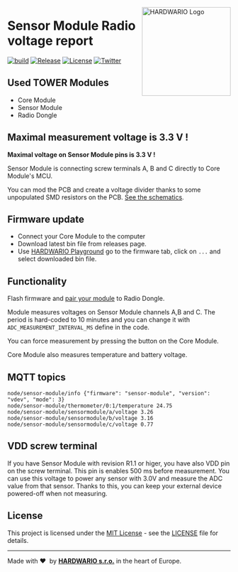 <a href="https://www.hardwario.com/"><img src="https://www.hardwario.com/ci/assets/hw-logo.svg" width="200" alt="HARDWARIO Logo" align="right"></a>

# Sensor Module Radio voltage report

[![build](https://github.com/hardwario/twr-radio-sensor-module-analog-inputs/actions/workflows/main.yml/badge.svg)](https://github.com/hardwario/twr-radio-sensor-module-analog-inputs/actions/workflows/main.yml)
[![Release](https://img.shields.io/github/release/hardwario/twr-radio-sensor-module-analog-inputs.svg)](https://github.com/hardwario/twr-radio-sensor-module-analog-inputs/releases)
[![License](https://img.shields.io/github/license/hardwario/twr-radio-sensor-module-analog-inputs.svg)](https://github.com/hardwario/twr-radio-sensor-module-analog-inputs/blob/master/LICENSE)
[![Twitter](https://img.shields.io/twitter/follow/hardwario_en.svg?style=social&label=Follow)](https://twitter.com/hardwario_en)

## Used TOWER Modules

- Core Module
- Sensor Module
- Radio Dongle

## Maximal measurement voltage is 3.3 V !

**Maximal voltage on Sensor Module pins is 3.3 V !**

Sensor Module is connecting screw terminals A, B and C directly to Core Module's MCU.

You can mod the PCB and create a voltage divider thanks to some unpopulated SMD resistors on the PCB. [See the schematics](https://github.com/hardwario/bc-hardware/tree/master/out/bc-module-sensor).

## Firmware update

- Connect your Core Module to the computer
- Download latest bin file from releases page.
- Use [HARDWARIO Playground](https://www.hardwario.com/download/) go to the firmware tab, click on `...` and select downloaded bin file.

## Functionality

Flash firmware and [pair your module](https://tower.hardwario.com/en/latest/basics/playground-tabs/devices/#pairing-new-devices) to Radio Dongle.

Module measures voltages on Sensor Module channels A,B and C. The period is hard-coded to 10 minutes and you can change it with `ADC_MEASUREMENT_INTERVAL_MS` define in the code.

You can force measurement by pressing the button on the Core Module.

Core Module also measures temperature and battery voltage.

## MQTT topics

```
node/sensor-module/info {"firmware": "sensor-module", "version": "vdev", "mode": 3}
node/sensor-module/thermometer/0:1/temperature 24.75
node/sensor-module/sensormodule/a/voltage 3.26
node/sensor-module/sensormodule/b/voltage 3.16
node/sensor-module/sensormodule/c/voltage 0.77
```

## VDD screw terminal

If you have Sensor Module with revision R1.1 or higer, you have also VDD pin on the screw terminal. This pin is enables 500 ms before measurement. You can use this voltage to power any sensor with 3.0V and measure the ADC value from that sensor.
Thanks to this, you can keep your external device powered-off when not measuring.

## License

This project is licensed under the [MIT License](https://opensource.org/licenses/MIT/) - see the [LICENSE](LICENSE) file for details.

---

Made with &#x2764;&nbsp; by [**HARDWARIO s.r.o.**](https://www.hardwario.com/) in the heart of Europe.
